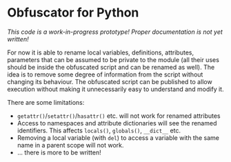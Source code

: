 # Obfuscator for Python

*This code is a work-in-progress prototype! Proper documentation is not yet written!*

For now it is able to rename local variables, definitions, attributes, parameters
that can be assumed to be private to the module (all their uses should be inside the
obfuscated script and can be renamed as well). The idea is to remove some degree of
information from the script without changing its behaviour. The obfuscated script can
be published to allow execution without making it unnecessarily easy to understand and
modify it.

There are some limitations:

 - `getattr()`/`setattr()`/`hasattr()` etc. will not work for renamed attributes
 - Access to namespaces and attribute dictionaries will see the renamed identifiers.
   This affects `locals()`, `globals()`, `__dict__` etc.
 - Removing a local variable (with `del`) to access a variable with the same name in a
   parent scope will not work.
 - ... there is more to be written!
